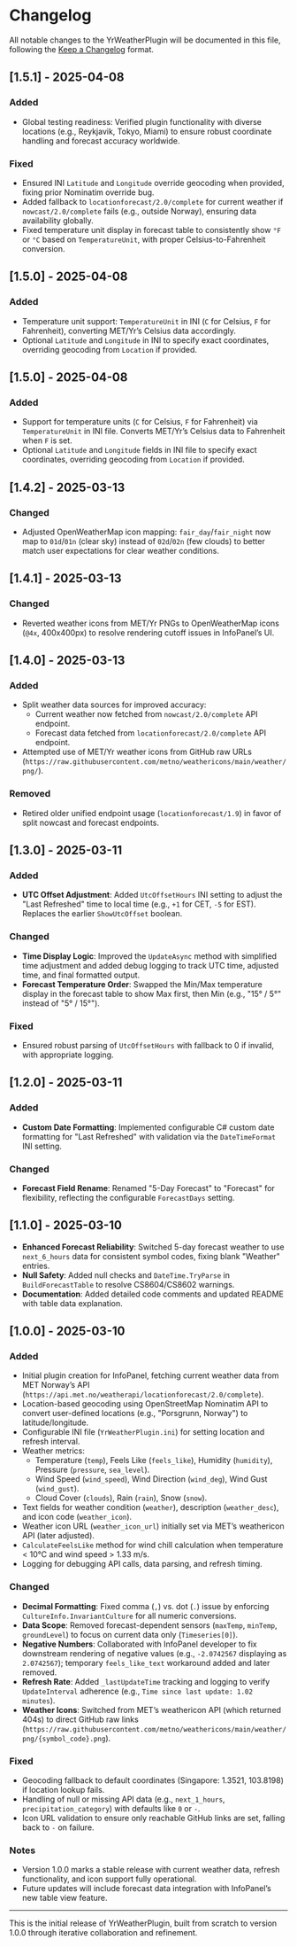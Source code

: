 # Changelog

All notable changes to the YrWeatherPlugin will be documented in this file, following the [Keep a Changelog](https://keepachangelog.com/en/1.0.0/) format.

## [1.5.1] - 2025-04-08

### Added
- Global testing readiness: Verified plugin functionality with diverse locations (e.g., Reykjavik, Tokyo, Miami) to ensure robust coordinate handling and forecast accuracy worldwide.

### Fixed
- Ensured INI `Latitude` and `Longitude` override geocoding when provided, fixing prior Nominatim override bug.
- Added fallback to `locationforecast/2.0/complete` for current weather if `nowcast/2.0/complete` fails (e.g., outside Norway), ensuring data availability globally.
- Fixed temperature unit display in forecast table to consistently show `°F` or `°C` based on `TemperatureUnit`, with proper Celsius-to-Fahrenheit conversion.

## [1.5.0] - 2025-04-08

### Added
- Temperature unit support: `TemperatureUnit` in INI (`C` for Celsius, `F` for Fahrenheit), converting MET/Yr’s Celsius data accordingly.
- Optional `Latitude` and `Longitude` in INI to specify exact coordinates, overriding geocoding from `Location` if provided.

## [1.5.0] - 2025-04-08

### Added
- Support for temperature units (`C` for Celsius, `F` for Fahrenheit) via `TemperatureUnit` in INI file. Converts MET/Yr’s Celsius data to Fahrenheit when `F` is set.
- Optional `Latitude` and `Longitude` fields in INI file to specify exact coordinates, overriding geocoding from `Location` if provided.

## [1.4.2] - 2025-03-13

### Changed
- Adjusted OpenWeatherMap icon mapping: `fair_day`/`fair_night` now map to `01d`/`01n` (clear sky) instead of `02d`/`02n` (few clouds) to better match user expectations for clear weather conditions.

## [1.4.1] - 2025-03-13

### Changed
- Reverted weather icons from MET/Yr PNGs to OpenWeatherMap icons (`@4x`, 400x400px) to resolve rendering cutoff issues in InfoPanel’s UI.

## [1.4.0] - 2025-03-13

### Added
- Split weather data sources for improved accuracy:
  - Current weather now fetched from `nowcast/2.0/complete` API endpoint.
  - Forecast data fetched from `locationforecast/2.0/complete` API endpoint.
- Attempted use of MET/Yr weather icons from GitHub raw URLs (`https://raw.githubusercontent.com/metno/weathericons/main/weather/png/`).

### Removed
- Retired older unified endpoint usage (`locationforecast/1.9`) in favor of split nowcast and forecast endpoints.

## [1.3.0] - 2025-03-11

### Added
- **UTC Offset Adjustment**: Added `UtcOffsetHours` INI setting to adjust the "Last Refreshed" time to local time (e.g., `+1` for CET, `-5` for EST). Replaces the earlier `ShowUtcOffset` boolean.

### Changed
- **Time Display Logic**: Improved the `UpdateAsync` method with simplified time adjustment and added debug logging to track UTC time, adjusted time, and final formatted output.
- **Forecast Temperature Order**: Swapped the Min/Max temperature display in the forecast table to show Max first, then Min (e.g., "15° / 5°" instead of "5° / 15°").

### Fixed
- Ensured robust parsing of `UtcOffsetHours` with fallback to 0 if invalid, with appropriate logging.

## [1.2.0] - 2025-03-11

### Added
- **Custom Date Formatting**: Implemented configurable C# custom date formatting for "Last Refreshed" with validation via the `DateTimeFormat` INI setting.

### Changed
- **Forecast Field Rename**: Renamed "5-Day Forecast" to "Forecast" for flexibility, reflecting the configurable `ForecastDays` setting.

## [1.1.0] - 2025-03-10
- **Enhanced Forecast Reliability**: Switched 5-day forecast weather to use `next_6_hours` data for consistent symbol codes, fixing blank "Weather" entries.
- **Null Safety**: Added null checks and `DateTime.TryParse` in `BuildForecastTable` to resolve CS8604/CS8602 warnings.
- **Documentation**: Added detailed code comments and updated README with table data explanation.

## [1.0.0] - 2025-03-10

### Added
- Initial plugin creation for InfoPanel, fetching current weather data from MET Norway’s API (`https://api.met.no/weatherapi/locationforecast/2.0/complete`).
- Location-based geocoding using OpenStreetMap Nominatim API to convert user-defined locations (e.g., "Porsgrunn, Norway") to latitude/longitude.
- Configurable INI file (`YrWeatherPlugin.ini`) for setting location and refresh interval.
- Weather metrics:
  - Temperature (`temp`), Feels Like (`feels_like`), Humidity (`humidity`), Pressure (`pressure`, `sea_level`).
  - Wind Speed (`wind_speed`), Wind Direction (`wind_deg`), Wind Gust (`wind_gust`).
  - Cloud Cover (`clouds`), Rain (`rain`), Snow (`snow`).
- Text fields for weather condition (`weather`), description (`weather_desc`), and icon code (`weather_icon`).
- Weather icon URL (`weather_icon_url`) initially set via MET’s weathericon API (later adjusted).
- `CalculateFeelsLike` method for wind chill calculation when temperature < 10°C and wind speed > 1.33 m/s.
- Logging for debugging API calls, data parsing, and refresh timing.

### Changed
- **Decimal Formatting**: Fixed comma (`,`) vs. dot (`.`) issue by enforcing `CultureInfo.InvariantCulture` for all numeric conversions.
- **Data Scope**: Removed forecast-dependent sensors (`maxTemp`, `minTemp`, `groundLevel`) to focus on current data only (`Timeseries[0]`).
- **Negative Numbers**: Collaborated with InfoPanel developer to fix downstream rendering of negative values (e.g., `-2.0742567` displaying as `2.0742567`); temporary `feels_like_text` workaround added and later removed.
- **Refresh Rate**: Added `_lastUpdateTime` tracking and logging to verify `UpdateInterval` adherence (e.g., `Time since last update: 1.02 minutes`).
- **Weather Icons**: Switched from MET’s weathericon API (which returned 404s) to direct GitHub raw links (`https://raw.githubusercontent.com/metno/weathericons/main/weather/png/{symbol_code}.png`).

### Fixed
- Geocoding fallback to default coordinates (Singapore: 1.3521, 103.8198) if location lookup fails.
- Handling of null or missing API data (e.g., `next_1_hours`, `precipitation_category`) with defaults like `0` or `-`.
- Icon URL validation to ensure only reachable GitHub links are set, falling back to `-` on failure.

### Notes
- Version 1.0.0 marks a stable release with current weather data, refresh functionality, and icon support fully operational.
- Future updates will include forecast data integration with InfoPanel’s new table view feature.

---

This is the initial release of YrWeatherPlugin, built from scratch to version 1.0.0 through iterative collaboration and refinement.